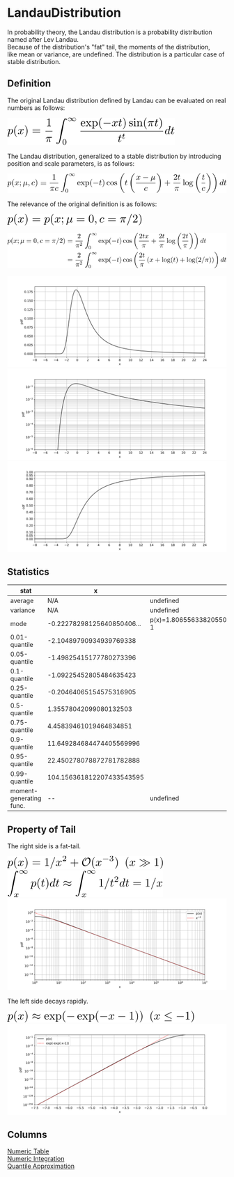 # LandauDistribution

In probability theory, the Landau distribution is a probability distribution named after Lev Landau.  
Because of the distribution's "fat" tail, the moments of the distribution,  
like mean or variance, are undefined. The distribution is a particular case of stable distribution.

## Definition

The original Landau distribution defined by Landau can be evaluated on real numbers as follows:

![define origin](https://github.com/tk-yoshimura/LandauDistribution/blob/main/figures/define_origin.svg)

The Landau distribution, generalized to a stable distribution by introducing position and scale parameters, is as follows:

![define stabledist](https://github.com/tk-yoshimura/LandauDistribution/blob/main/figures/define_stabledist_generalized.svg)

The relevance of the original definition is as follows:

![define relevance](https://github.com/tk-yoshimura/LandauDistribution/blob/main/figures/define_relevance.svg)

![define relevance 2](https://github.com/tk-yoshimura/LandauDistribution/blob/main/figures/define_relevance_2.svg)

![pdf](https://github.com/tk-yoshimura/LandauDistribution/blob/main/figures/pdf.svg)  
![logpdf](https://github.com/tk-yoshimura/LandauDistribution/blob/main/figures/logpdf.svg)  
![cdf](https://github.com/tk-yoshimura/LandauDistribution/blob/main/figures/cdf.svg)  

## Statistics

|stat|x|note|
|----|----|----|
|average|N/A|undefined|
|variance|N/A|undefined|
|mode|-0.22278298125640850406...|p(x)=1.806556338205509427830338852686311455672580...e-1|
|0.01-quantile|-2.10489790934939769338||
|0.05-quantile|-1.49825415177780273396||
|0.1-quantile|-1.09225452805484635423||
|0.25-quantile|-0.20464065154575316905||
|0.5-quantile|1.35578042099080132503||
|0.75-quantile|4.45839461019464834851||
|0.9-quantile|11.649284684474405569996||
|0.95-quantile|22.450278078872781782888|
|0.99-quantile|104.156361812207433543595||
|moment-generating func.|--|undefined|

## Property of Tail

The right side is a fat-tail.

![tail largex](https://github.com/tk-yoshimura/LandauDistribution/blob/main/figures/tail_largex.svg)  
![tail largex cdf](https://github.com/tk-yoshimura/LandauDistribution/blob/main/figures/tail_largex_cdf.svg)  
![tail largex approx](https://github.com/tk-yoshimura/LandauDistribution/blob/main/figures/tail_largex_approx.svg)  

The left side decays rapidly.

![tail lessx](https://github.com/tk-yoshimura/LandauDistribution/blob/main/figures/tail_lessx.svg)  
![tail lessx approx](https://github.com/tk-yoshimura/LandauDistribution/blob/main/figures/tail_lessx_approx.svg)

## Columns

[Numeric Table](https://github.com/tk-yoshimura/LandauDistribution/tree/main/WolframAlphaReference)  
[Numeric Integration](https://github.com/tk-yoshimura/LandauDistribution/tree/main/NumericIntegration)  
[Quantile Approximation](https://github.com/tk-yoshimura/LandauDistribution/tree/main/QuantileApproximation)  